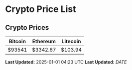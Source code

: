 # Crypto Price List

## Crypto Prices
| Bitcoin | Ethereum | Litecoin |
| ------- | -------- | -------- |
| $93541 | $3342.67 | $103.94 |
**Last Updated:** 2025-01-01 04:23 UTC
**Last Updated:** $DATE$
